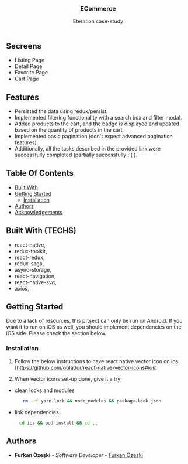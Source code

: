 <br/>
<p align="center">
  <h3 align="center">ECommerce</h3>

  <p align="center">
    Eteration case-study
    <br/>
    <br/>
  </p>
</p>


## Secreens
- Listing Page
- Detail Page
- Favorite Page
- Cart Page

## Features
- Persisted the data using redux/persist.
- Implemented filtering functionality with a search box and filter modal.
- Added products to the cart, and the badge is displayed and updated based on the quantity of products in the cart.
- Implemented basic pagination (don't expect advanced pagination features).
- Additionally, all the tasks described in the provided link were successfully completed (partially successfully :'( ).

## Table Of Contents

* [Built With](#built-with)
* [Getting Started](#getting-started)
  * [Installation](#installation)
* [Authors](#authors)
* [Acknowledgements](#acknowledgements)

## Built With (TECHS)

- react-native,
- redux-toolkit,
- react-redux,
- redux-saga,
- async-storage,
- react-navigation,
- react-native-svg,
- axios,

## Getting Started

Due to a lack of resources, this project can only be run on Android. If you want it to run on iOS as well, you should implement dependencies on the iOS side. Please check the section below.

### Installation

1. Follow the below instructions to have react native vector icon on ios [https://github.com/oblador/react-native-vector-icons#ios)

2. When vector icons set-up done, give it a try;
* clean locks and modules
   ```sh
      rm -rf yarn.lock && node_modules && package-lock.json
    ```
* link dependencies

```sh
     cd ios && pod install && cd ..
```
## Authors

* **Furkan Özeşki** - *Software Developer* - [Furkan Özeşki](https://github.com/furkanozeski) 

